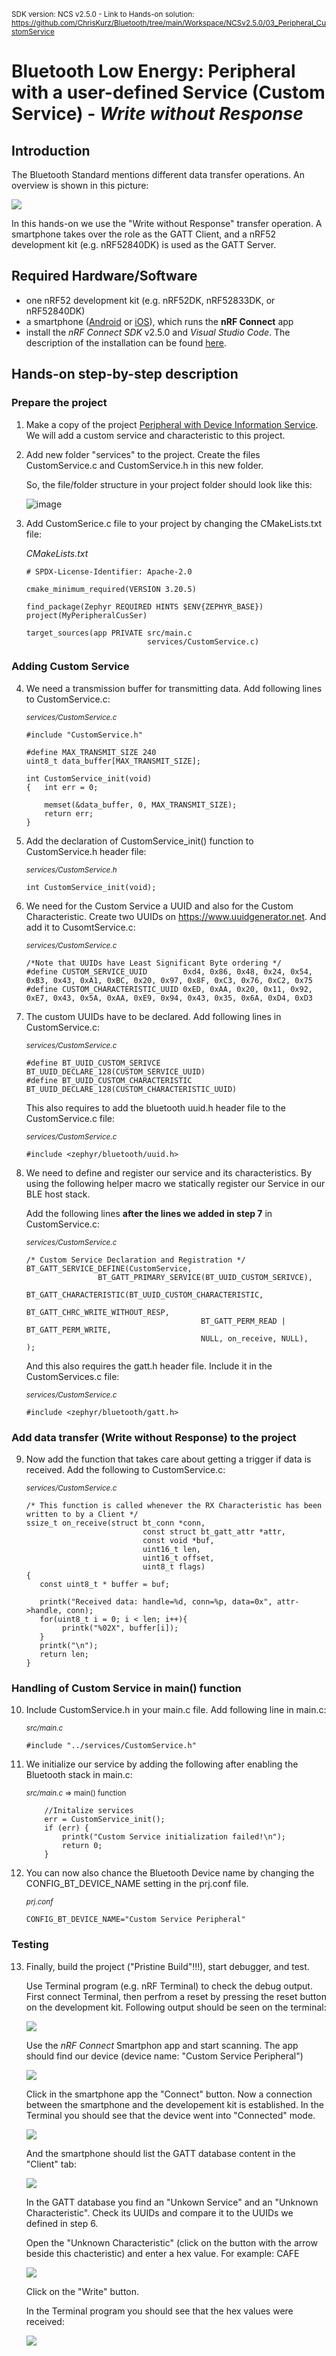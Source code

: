 <sup>SDK version: NCS v2.5.0  -  Link to Hands-on solution: https://github.com/ChrisKurz/Bluetooth/tree/main/Workspace/NCSv2.5.0/03_Peripheral_CustomService</sup>

# Bluetooth Low Energy: Peripheral with a user-defined Service (Custom Service) - _Write without Response_

## Introduction

The Bluetooth Standard mentions different data transfer operations. An overview is shown in this picture:

![](images/03_TransferOperations.jpg)

In this hands-on we use the "Write without Response" transfer operation. A smartphone takes over the role as the GATT Client, and a nRF52 development kit (e.g. nRF52840DK) is used as the GATT Server. 

## Required Hardware/Software

- one nRF52 development kit (e.g. nRF52DK, nRF52833DK, or nRF52840DK)
- a smartphone ([Android](https://play.google.com/store/apps/details?id=no.nordicsemi.android.mcp&hl=de&gl=US&pli=1) or [iOS](https://apps.apple.com/de/app/nrf-connect-for-mobile/id1054362403)), which runs the __nRF Connect__ app 
- install the _nRF Connect SDK_ v2.5.0 and _Visual Studio Code_. The description of the installation can be found [here](https://developer.nordicsemi.com/nRF_Connect_SDK/doc/2.5.0/nrf/getting_started/assistant.html#).


## Hands-on step-by-step description

### Prepare the project

1) Make a copy of the project [Peripheral with Device Information Service](https://github.com/ChrisKurz/Bluetooth/tree/main/Workspace/NCSv2.5.0/02_Peripheral_DIS). We will add a custom service and characteristic to this project.

2) Add new folder "services" to the project. Create the files CustomService.c and CustomService.h in this new folder.

   So, the file/folder structure in your project folder should look like this:

   ![image](images/03_ProjectFolder.jpg)

3) Add CustomSerice.c file to your project by changing the CMakeLists.txt file:
	
	  _CMakeLists.txt_
	  
       # SPDX-License-Identifier: Apache-2.0

       cmake_minimum_required(VERSION 3.20.5)

       find_package(Zephyr REQUIRED HINTS $ENV{ZEPHYR_BASE})
       project(MyPeripheralCusSer)

       target_sources(app PRIVATE src/main.c
                                  services/CustomService.c)
			
			
### Adding Custom Service

4) We need a transmission buffer for transmitting data. Add following lines to CustomService.c:

	<sup>_services/CustomService.c_</sup>
	
       #include "CustomService.h"

       #define MAX_TRANSMIT_SIZE 240
       uint8_t data_buffer[MAX_TRANSMIT_SIZE];

       int CustomService_init(void)
       {   int err = 0;
   
           memset(&data_buffer, 0, MAX_TRANSMIT_SIZE);
           return err;
       }

5) Add the declaration of CustomService_init() function to CustomService.h header file:

	<sup>_services/CustomService.h_</sup>

       int CustomService_init(void); 

6) We need for the Custom Service a UUID and also for the Custom Characteristic. Create two UUIDs on https://www.uuidgenerator.net.
And add it to CusomtService.c:

	<sup>_services/CustomService.c_</sup>

       /*Note that UUIDs have Least Significant Byte ordering */
       #define CUSTOM_SERVICE_UUID        0xd4, 0x86, 0x48, 0x24, 0x54, 0xB3, 0x43, 0xA1, 0xBC, 0x20, 0x97, 0x8F, 0xC3, 0x76, 0xC2, 0x75                       
       #define CUSTOM_CHARACTERISTIC_UUID 0xED, 0xAA, 0x20, 0x11, 0x92, 0xE7, 0x43, 0x5A, 0xAA, 0xE9, 0x94, 0x43, 0x35, 0x6A, 0xD4, 0xD3

7) The custom UUIDs have to be declared. Add following lines in CustomService.c:

	<sup>_services/CustomService.c_</sup>

       #define BT_UUID_CUSTOM_SERIVCE         BT_UUID_DECLARE_128(CUSTOM_SERVICE_UUID)
       #define BT_UUID_CUSTOM_CHARACTERISTIC  BT_UUID_DECLARE_128(CUSTOM_CHARACTERISTIC_UUID)

   This also requires to add the bluetooth uuid.h header file to the CustomService.c file:

	<sup>_services/CustomService.c_</sup>
	
       #include <zephyr/bluetooth/uuid.h>

8) We need to define and register our service and its characteristics. By using the following helper macro we statically register our Service in our BLE host stack.

   Add the following lines __after the lines we added in step 7__ in CustomService.c:

	<sup>_services/CustomService.c_</sup>

       /* Custom Service Declaration and Registration */
       BT_GATT_SERVICE_DEFINE(CustomService,
                       BT_GATT_PRIMARY_SERVICE(BT_UUID_CUSTOM_SERIVCE),
                       BT_GATT_CHARACTERISTIC(BT_UUID_CUSTOM_CHARACTERISTIC,
                                              BT_GATT_CHRC_WRITE_WITHOUT_RESP,
                                              BT_GATT_PERM_READ | BT_GATT_PERM_WRITE, 
                                              NULL, on_receive, NULL),
       );

   And this also requires the gatt.h header file. Include it in the CustomServices.c file:
   
   	<sup>_services/CustomService.c_</sup>
   
       #include <zephyr/bluetooth/gatt.h>   

### Add data transfer (Write without Response) to the project

9) Now add the function that takes care about getting a trigger if data is received. Add the following to CustomService.c:

	<sup>_services/CustomService.c_</sup>

       /* This function is called whenever the RX Characteristic has been written to by a Client */
       ssize_t on_receive(struct bt_conn *conn,
                                 const struct bt_gatt_attr *attr,
                                 const void *buf,
                                 uint16_t len,
                                 uint16_t offset,
                                 uint8_t flags)
       {
          const uint8_t * buffer = buf;
    
          printk("Received data: handle=%d, conn=%p, data=0x", attr->handle, conn);
          for(uint8_t i = 0; i < len; i++){
               printk("%02X", buffer[i]);
          }
          printk("\n");
          return len;
       }

### Handling of Custom Service in main() function

10) Include CustomService.h in your main.c file. Add following line in main.c:

	<sup>_src/main.c_</sup>

        #include "../services/CustomService.h"

11) We initialize our service by adding the following after enabling the Bluetooth stack in main.c:

	<sup>_src/main.c_ => main() function</sup>

            //Initalize services
            err = CustomService_init();
            if (err) {
                printk("Custom Service initialization failed!\n");
                return 0;
            }

12) You can now also chance the Bluetooth Device name by changing the CONFIG_BT_DEVICE_NAME setting in the prj.conf file. 

	<sup>_prj.conf_</sup>

        CONFIG_BT_DEVICE_NAME="Custom Service Peripheral"

### Testing

13) Finally, build the project ("Pristine Build"!!!), start debugger, and test. 
 
    Use Terminal program (e.g. nRF Terminal) to check the debug output. First connect Terminal, then perfrom a reset by pressing the reset button on the development kit. Following output should be seen on the terminal:
    
    ![](images/03_Testing_startAdvertising.jpg)
    
    Use the _nRF Connect_ Smartphon app and start scanning. The app should find our device (device name: "Custom Service Peripheral")
    
    ![](images/03_Testing_Scanning.jpg)
    
    Click in the smartphone app the "Connect" button. Now a connection between the smartphone and the developement kit is established. In the Terminal you should see that the device went into "Connected" mode. 
    
    ![](images/03_Testing_connected.jpg)
    
    And the smartphone should list the GATT database content in the "Client" tab:
    
    ![](images/03_Testing_GATT.jpg)
    
    In the GATT database you find an "Unkown Service" and an "Unknown Characteristic". Check its UUIDs and compare it to the UUIDs we defined in step 6.

    Open the "Unknown Characteristic" (click on the button with the arrow beside this chacteristic) and enter a hex value. For example: CAFE
    
    ![](images/03_Testing_testString.jpg)
    
    Click on the "Write" button. 
    
    In the Terminal program you should see that the hex values were received:
    
    ![](images/03_Testing_received.jpg)
